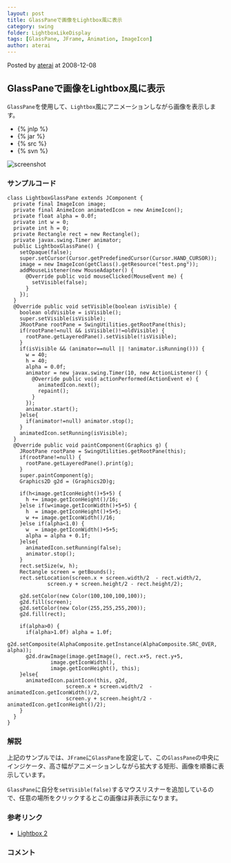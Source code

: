 ```yaml
---
layout: post
title: GlassPaneで画像をLightbox風に表示
category: swing
folder: LightboxLikeDisplay
tags: [GlassPane, JFrame, Animation, ImageIcon]
author: aterai
---
```


Posted by [aterai](http://terai.xrea.jp/aterai.html) at 2008-12-08

## GlassPaneで画像をLightbox風に表示
`GlassPane`を使用して、`Lightbox`風にアニメーションしながら画像を表示します。

- {% jnlp %}
- {% jar %}
- {% src %}
- {% svn %}

<!-- dummy comment line for breaking list -->

![screenshot](http://lh3.ggpht.com/_9Z4BYR88imo/TQTPJaQROVI/AAAAAAAAAdg/MXDWfchqmso/s800/LightboxLikeDisplay.png)

### サンプルコード
<pre class="prettyprint"><code>class LightboxGlassPane extends JComponent {
  private final ImageIcon image;
  private final AnimeIcon animatedIcon = new AnimeIcon();
  private float alpha = 0.0f;
  private int w = 0;
  private int h = 0;
  private Rectangle rect = new Rectangle();
  private javax.swing.Timer animator;
  public LightboxGlassPane() {
    setOpaque(false);
    super.setCursor(Cursor.getPredefinedCursor(Cursor.HAND_CURSOR));
    image = new ImageIcon(getClass().getResource("test.png"));
    addMouseListener(new MouseAdapter() {
      @Override public void mouseClicked(MouseEvent me) {
        setVisible(false);
      }
    });
  }
  @Override public void setVisible(boolean isVisible) {
    boolean oldVisible = isVisible();
    super.setVisible(isVisible);
    JRootPane rootPane = SwingUtilities.getRootPane(this);
    if(rootPane!=null &amp;&amp; isVisible()!=oldVisible) {
      rootPane.getLayeredPane().setVisible(!isVisible);
    }
    if(isVisible &amp;&amp; (animator==null || !animator.isRunning())) {
      w = 40;
      h = 40;
      alpha = 0.0f;
      animator = new javax.swing.Timer(10, new ActionListener() {
        @Override public void actionPerformed(ActionEvent e) {
          animatedIcon.next();
          repaint();
        }
      });
      animator.start();
    }else{
      if(animator!=null) animator.stop();
    }
    animatedIcon.setRunning(isVisible);
  }
  @Override public void paintComponent(Graphics g) {
    JRootPane rootPane = SwingUtilities.getRootPane(this);
    if(rootPane!=null) {
      rootPane.getLayeredPane().print(g);
    }
    super.paintComponent(g);
    Graphics2D g2d = (Graphics2D)g;

    if(h&lt;image.getIconHeight()+5+5) {
      h += image.getIconHeight()/16;
    }else if(w&lt;image.getIconWidth()+5+5) {
      h  = image.getIconHeight()+5+5;
      w += image.getIconWidth()/16;
    }else if(alpha&lt;1.0) {
      w  = image.getIconWidth()+5+5;
      alpha = alpha + 0.1f;
    }else{
      animatedIcon.setRunning(false);
      animator.stop();
    }
    rect.setSize(w, h);
    Rectangle screen = getBounds();
    rect.setLocation(screen.x + screen.width/2  - rect.width/2,
             screen.y + screen.height/2 - rect.height/2);

    g2d.setColor(new Color(100,100,100,100));
    g2d.fill(screen);
    g2d.setColor(new Color(255,255,255,200));
    g2d.fill(rect);

    if(alpha&gt;0) {
      if(alpha&gt;1.0f) alpha = 1.0f;
      g2d.setComposite(AlphaComposite.getInstance(AlphaComposite.SRC_OVER, alpha));
      g2d.drawImage(image.getImage(), rect.x+5, rect.y+5,
              image.getIconWidth(),
              image.getIconHeight(), this);
    }else{
      animatedIcon.paintIcon(this, g2d,
                   screen.x + screen.width/2  - animatedIcon.getIconWidth()/2,
                   screen.y + screen.height/2 - animatedIcon.getIconHeight()/2);
    }
  }
}
</code></pre>

### 解説
上記のサンプルでは、`JFrame`に`GlassPane`を設定して、この`GlassPane`の中央にインジケータ、高さ幅がアニメーションしながら拡大する矩形、画像を順番に表示しています。

`GlassPane`に自分を`setVisible(false)`するマウスリスナーを追加しているので、任意の場所をクリックするとこの画像は非表示になります。

### 参考リンク
- [Lightbox 2](http://www.huddletogether.com/projects/lightbox2/)

<!-- dummy comment line for breaking list -->

### コメント
